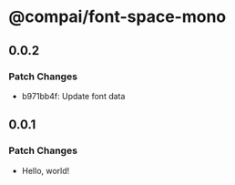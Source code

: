 # @compai/font-space-mono

## 0.0.2

### Patch Changes

- b971bb4f: Update font data

## 0.0.1

### Patch Changes

- Hello, world!
